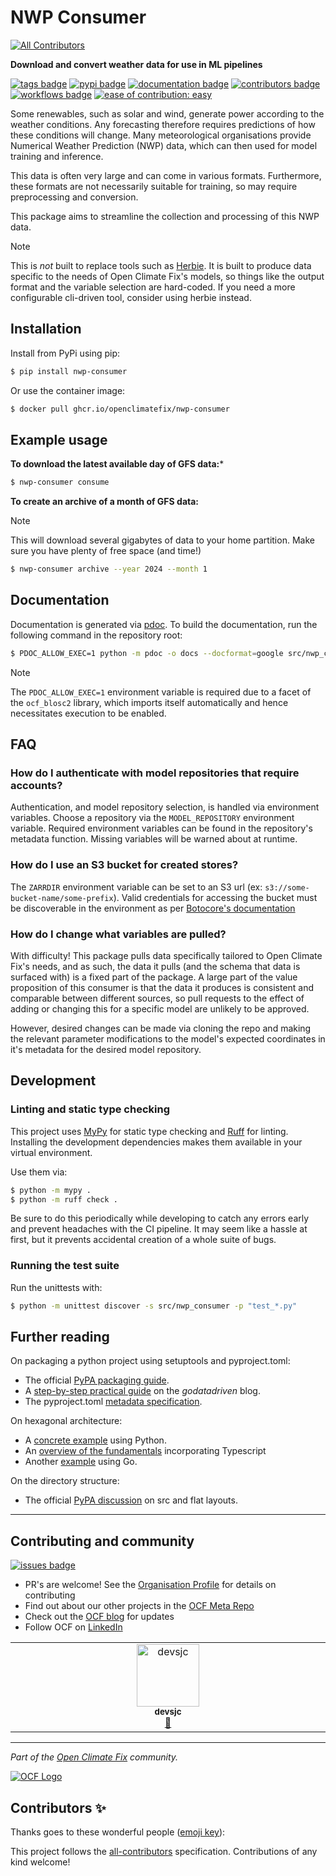 # NWP Consumer
<!-- ALL-CONTRIBUTORS-BADGE:START - Do not remove or modify this section -->
[![All Contributors](https://img.shields.io/badge/all_contributors-1-orange.svg?style=flat-square)](#contributors-)
<!-- ALL-CONTRIBUTORS-BADGE:END -->

**Download and convert weather data for use in ML pipelines**

[![tags badge](https://img.shields.io/github/v/tag/openclimatefix/nwp-consumer?include_prereleases&sort=semver&color=7BCDF3)](https://github.com/openclimatefix/nwp-consumer/tags)
[![pypi badge](https://img.shields.io/pypi/v/nwp-consumer?&color=086788)](https://pypi.org/project/nwp-consumer)
[![documentation badge](https://img.shields.io/badge/docs-latest-333333)](https://openclimatefix.github.io/nwp-consumer/)
[![contributors badge](https://img.shields.io/github/contributors/openclimatefix/nwp-consumer?color=FFFFFF)](https://github.com/openclimatefix/nwp-consumer/graphs/contributors)
[![workflows badge](https://img.shields.io/github/actions/workflow/status/openclimatefix/nwp-consumer/branch_ci.yml?branch=main&color=FFD053)](https://github.com/openclimatefix/nwp-consumer/actions/workflows/branch_ci.yml)
[![ease of contribution: easy](https://img.shields.io/badge/ease%20of%20contribution:%20easy-32bd50)](https://github.com/openclimatefix/ocf-meta-repo?tab=readme-ov-file#overview-of-ocfs-nowcasting-repositories)

Some renewables, such as solar and wind, generate power according to the weather conditions.
Any forecasting therefore requires predictions of how these conditions will change.
Many meteorological organisations provide Numerical Weather Prediction (NWP) data,
which can then used for model training and inference. 

This data is often very large and can come in various formats.
Furthermore, these formats are not necessarily suitable for training,
so may require preprocessing and conversion. 

This package aims to streamline the collection and processing of this NWP data.

> [!Note]
> This is *not* built to replace tools such as [Herbie](https://github.com/blaylockbk/Herbie). 
> It is built to produce data specific to the needs of Open Climate Fix's models,
> so things like the output format and the variable selection are hard-coded.
> If you need a more configurable cli-driven tool, consider using herbie instead.

## Installation

Install from PyPi using pip:

```bash
$ pip install nwp-consumer
```

Or use the container image:

```bash
$ docker pull ghcr.io/openclimatefix/nwp-consumer
```

## Example usage

**To download the latest available day of GFS data:***

```bash
$ nwp-consumer consume
```

**To create an archive of a month of GFS data:**

> [!Note]
> This will download several gigabytes of data to your home partition.
> Make sure you have plenty of free space (and time!)

```bash
$ nwp-consumer archive --year 2024 --month 1
```

## Documentation

Documentation is generated via [pdoc](https://pdoc.dev/docs/pdoc.html).
To build the documentation, run the following command in the repository root:

```bash
$ PDOC_ALLOW_EXEC=1 python -m pdoc -o docs --docformat=google src/nwp_consumer
```

> [!Note]
> The `PDOC_ALLOW_EXEC=1` environment variable is required due to a facet
> of the `ocf_blosc2` library, which imports itself automatically and hence
> necessitates execution to be enabled.

## FAQ

### How do I authenticate with model repositories that require accounts?

Authentication, and model repository selection, is handled via environment variables. 
Choose a repository via the `MODEL_REPOSITORY` environment variable. Required environment
variables can be found in the repository's metadata function. Missing variables will be
warned about at runtime.

### How do I use an S3 bucket for created stores?

The `ZARRDIR` environment variable can be set to an S3 url
(ex: `s3://some-bucket-name/some-prefix`). Valid credentials for accessing the bucket
must be discoverable in the environment as per
[Botocore's documentation](https://boto3.amazonaws.com/v1/documentation/api/latest/guide/credentials.html)

### How do I change what variables are pulled?

With difficulty! This package pulls data specifically tailored to Open Climate Fix's needs,
and as such, the data it pulls (and the schema that data is surfaced with)
is a fixed part of the package. A large part of the value proposition of this consumer is
that the data it produces is consistent and comparable between different sources, so pull
requests to the effect of adding or changing this for a specific model are unlikely to be
approved.

However, desired changes can be made via cloning the repo and making the relevant
parameter modifications to the model's expected coordinates in it's metadata for the desired model
repository. 

## Development

### Linting and static type checking
 
This project uses [MyPy](https://mypy.readthedocs.io/en/stable/) for static type checking
and [Ruff](https://docs.astral.sh/ruff/) for linting.
Installing the development dependencies makes them available in your virtual environment.

Use them via:

```bash
$ python -m mypy .
$ python -m ruff check .
```

Be sure to do this periodically while developing to catch any errors early
and prevent headaches with the CI pipeline. It may seem like a hassle at first,
but it prevents accidental creation of a whole suite of bugs.

### Running the test suite

Run the unittests with:

```bash
$ python -m unittest discover -s src/nwp_consumer -p "test_*.py"
```

## Further reading

On packaging a python project using setuptools and pyproject.toml:
- The official [PyPA packaging guide](https://packaging.python.org/en/latest/tutorials/packaging-projects/).
- A [step-by-step practical guide](https://godatadriven.com/blog/a-practical-guide-to-setuptools-and-pyproject-toml/)
on the *godatadriven* blog.
- The pyproject.toml
[metadata specification](https://packaging.python.org/en/latest/specifications/declaring-project-metadata).

On hexagonal architecture:
- A [concrete example](https://medium.com/towards-data-engineering/a-concrete-example-of-the-hexagonal-architecture-in-python-d821213c6fb9)
using Python.
- An [overview of the fundamentals](https://medium.com/ssense-tech/hexagonal-architecture-there-are-always-two-sides-to-every-story-bc0780ed7d9c) 
incorporating Typescript 
- Another [example](https://medium.com/@matiasvarela/hexagonal-architecture-in-go-cfd4e436faa3) using Go.

On the directory structure:
- The official [PyPA discussion](https://packaging.python.org/en/latest/discussions/src-layout-vs-flat-layout/) on 
src and flat layouts.


---

## Contributing and community

[![issues badge](https://img.shields.io/github/issues/openclimatefix/nwp-consumer?color=FFAC5F)](https://github.com/openclimatefix/nwp-consumer/issues?q=is%3Aissue+is%3Aopen+sort%3Aupdated-desc)

- PR's are welcome! See the [Organisation Profile](https://github.com/openclimatefix) for details on contributing
- Find out about our other projects in the [OCF Meta Repo](https://github.com/openclimatefix/ocf-meta-repo)
- Check out the [OCF blog](https://openclimatefix.org/blog) for updates
- Follow OCF on [LinkedIn](https://uk.linkedin.com/company/open-climate-fix)

<!-- ALL-CONTRIBUTORS-LIST:START - Do not remove or modify this section -->
<!-- prettier-ignore-start -->
<!-- markdownlint-disable -->
<table>
  <tbody>
    <tr>
      <td align="center" valign="top" width="14.28%"><a href="https://github.com/devsjc"><img src="https://avatars.githubusercontent.com/u/47188100?v=4?s=100" width="100px;" alt="devsjc"/><br /><sub><b>devsjc</b></sub></a><br /><a href="#projectManagement-devsjc" title="Project Management">📆</a></td>
    </tr>
  </tbody>
</table>

<!-- markdownlint-restore -->
<!-- prettier-ignore-end -->

<!-- ALL-CONTRIBUTORS-LIST:END -->

---

*Part of the [Open Climate Fix](https://github.com/orgs/openclimatefix/people) community.*

[![OCF Logo](https://cdn.prod.website-files.com/62d92550f6774db58d441cca/6324a2038936ecda71599a8b_OCF_Logo_black_trans.png)](https://openclimatefix.org)

## Contributors ✨

Thanks goes to these wonderful people ([emoji key](https://allcontributors.org/docs/en/emoji-key)):

<!-- ALL-CONTRIBUTORS-LIST:START - Do not remove or modify this section -->
<!-- prettier-ignore-start -->
<!-- markdownlint-disable -->
<!-- markdownlint-restore -->
<!-- prettier-ignore-end -->
<!-- ALL-CONTRIBUTORS-LIST:END -->

This project follows the [all-contributors](https://github.com/all-contributors/all-contributors) specification. Contributions of any kind welcome!